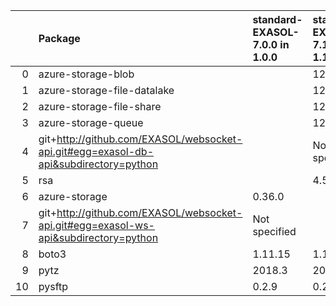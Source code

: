 |    | Package                                                                              | standard-EXASOL-7.0.0 in 1.0.0     | standard-EXASOL-7.1.0 in 1.1.0     | Status   |
|---:|:-------------------------------------------------------------------------------------|:--------------|:--------------|:---------|
|  0 | azure-storage-blob                                                                   |               | 12.8.0        | NEW      |
|  1 | azure-storage-file-datalake                                                          |               | 12.3.0        | NEW      |
|  2 | azure-storage-file-share                                                             |               | 12.4.1        | NEW      |
|  3 | azure-storage-queue                                                                  |               | 12.1.5        | NEW      |
|  4 | git+http://github.com/EXASOL/websocket-api.git#egg=exasol-db-api&subdirectory=python |               | Not specified | NEW      |
|  5 | rsa                                                                                  |               | 4.5           | NEW      |
|  6 | azure-storage                                                                        | 0.36.0        |               | REMOVED  |
|  7 | git+http://github.com/EXASOL/websocket-api.git#egg=exasol-ws-api&subdirectory=python | Not specified |               | REMOVED  |
|  8 | boto3                                                                                | 1.11.15       | 1.17.33       | UPDATED  |
|  9 | pytz                                                                                 | 2018.3        | 2021.1        | UPDATED  |
| 10 | pysftp                                                                               | 0.2.9         | 0.2.9         |          |
